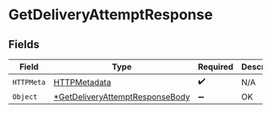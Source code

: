 # GetDeliveryAttemptResponse


## Fields

| Field                                                                  | Type                                                                   | Required                                                               | Description                                                            |
| ---------------------------------------------------------------------- | ---------------------------------------------------------------------- | ---------------------------------------------------------------------- | ---------------------------------------------------------------------- |
| `HTTPMeta`                                                             | [HTTPMetadata](./httpmetadata.md)                                      | :heavy_check_mark:                                                     | N/A                                                                    |
| `Object`                                                               | [*GetDeliveryAttemptResponseBody](./getdeliveryattemptresponsebody.md) | :heavy_minus_sign:                                                     | OK                                                                     |